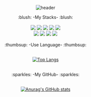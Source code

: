 <div align="center">
  
  ![header](https://capsule-render.vercel.app/api?type=waving&color=auto&height=200&text=Welcome%20to%20KDG's%20GitHub!&fontSize=30&fontAlignY=30)
</div>
<div align="center">
 :blush: -My Stacks- :blush:
</div>
<br>
<div align="center">
  <img src="https://img.shields.io/badge/java-%23ED8B00.svg?style=for-the-badge&logo=openjdk&logoColor=white">
  <img src="https://img.shields.io/badge/MySQL-4479A1?style=for-the-badge&logo=MySQL&logoColor=white">
  <img src="https://img.shields.io/badge/Eclipse-2C2255?style=for-the-badge&logo=Eclipse%20IDE&logoColor=white">
  <img src="https://img.shields.io/badge/github-181717?style=for-the-badge&logo=github&logoColor=white">
  <img src="https://img.shields.io/badge/Visual%20Studio%20Code-0078d7.svg?style=for-the-badge&logo=visual-studio-code&logoColor=white">
  <br>
  <img src="https://img.shields.io/badge/html5-%23E34F26.svg?style=for-the-badge&logo=html5&logoColor=white">
  <img src="https://img.shields.io/badge/javascript-%23323330.svg?style=for-the-badge&logo=javascript&logoColor=%23F7DF1E">
  <img src="https://img.shields.io/badge/css3-%231572B6.svg?style=for-the-badge&logo=css3&logoColor=white">
  <img src="https://img.shields.io/badge/spring-%236DB33F.svg?style=for-the-badge&logo=spring&logoColor=white">  
</div>
<br>

<div align="center">
:thumbsup: -Use Language- :thumbsup:
</div>
<br>
<div align="center">
  
[![Top Langs](https://github-readme-stats.vercel.app/api/top-langs/?username=Chumjikim0203)](https://github.com/anuraghazra/github-readme-stats)
</div>
<br>
<div align="center">
:sparkles: -My GitHub- :sparkles:
</div>
<br>

<div align="center">
  
  [![Anurag's GitHub stats](https://github-readme-stats.vercel.app/api?username=Chumjikim0203)](https://github.com/anuraghazra/github-readme-stats)
</div>

